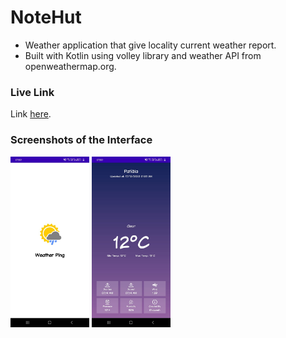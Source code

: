 # NoteHut

- Weather application that give locality current weather report.
- Built with Kotlin using volley library and weather API from
openweathermap.org.

### Live Link
Link [here](https://drive.google.com/drive/folders/1UFwE4aXyUVik-jmRBRl9kMYwegYPRo0Y?usp=sharing).

### Screenshots of the Interface

<p float="left">
  <img src="/Screenshots/S1.jpeg" width="25%" />
  <img src="/Screenshots/S2.jpeg" width="25%" />
</p>
